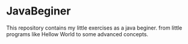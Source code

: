 # JavaBeginer
This repository contains my little exercises as a java beginer. from little programs like Hellow World to some advanced concepts.
